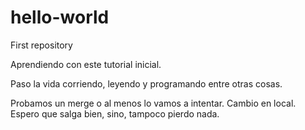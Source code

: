 # hello-world
First repository

Aprendiendo con este tutorial inicial.

Paso la vida corriendo, leyendo y programando entre otras cosas.


Probamos un merge o al menos lo vamos a intentar. Cambio en local.
Espero que salga bien, sino, tampoco pierdo nada.
